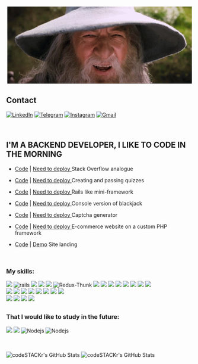 <div align="center">

[![Header](https://github.com/BRAUZER06/BRAUZER06/blob/main/assets/gandalf-sax-guy.gif)](https://t.me/ING_6)

</div>



## Contact

[![LinkedIn](https://img.shields.io/badge/-LinkedIn-090909?style=for-the-badge&logo=linkedin&logoColor=007BB6)](https://www.linkedin.com/in/islam-gagiev/)
[![Telegram](https://img.shields.io/badge/-Telegram-090909?style=for-the-badge&logo=telegram&logoColor=27A0D9)](https://t.me/integrity_101)
[![Instagram](https://img.shields.io/badge/-Instagram-090909?style=for-the-badge&logo=instagram&logoColor=B4068E)](https://www.instagram.com/islam_gagiev_101/)
[![Gmail](https://img.shields.io/badge/-Mail-090909?style=for-the-badge&logo=Mail&logoColor=4F7DB3)](https://e.mail.ru/cgi-bin/sentmsg?To=omniacinis@gmail.com&from=otvet)



</br>

## I'M A BACKEND DEVELOPER, I LIKE TO CODE IN THE MORNING 


- [Сode](https://github.com/SynthesisOne/QnA) | [Need to deploy ](https://github.com/SynthesisOne/QnA)  Stack Overflow analogue
- [Сode](https://github.com/SynthesisOne/Test-Guru) | [Need to deploy ](https://github.com/SynthesisOne/Test-Guru) Creating and passing quizzes
- [Сode](https://github.com/SynthesisOne/simpler) | [Need to deploy ](https://github.com/SynthesisOne/simpler) Rails like mini-framework
- [Сode](https://github.com/SynthesisOne/Black_Jack) | [Need to deploy ](https://github.com/SynthesisOne/Black_Jack)  Console version of blackjack
- [Сode](https://github.com/SynthesisOne/MyCaptcha) | [Need to deploy ](https://github.com/SynthesisOne/MyCaptcha)  Captcha generator
- [Сode](https://github.com/SynthesisOne/Egrad) | [Need to deploy ](https://github.com/SynthesisOne/Egrad)  E-commerce website on a custom PHP framework


- [Сode](https://github.com/SynthesisOne/SynthesisOne.github.io) | [Demo](https://synthesisone.github.io)  Site landing


<div >

</br>

### My skills:
 
 
<img src="https://img.shields.io/badge/-Ruby-090909?style=for-the-badge&logo=Ruby&logoColor=8e1c17"/>
<img alt="rails" src="https://img.shields.io/badge/-rails-black?style=for-the-badge&logo=Ruby&logoColor=8e1c17" />
<img src="https://img.shields.io/badge/-Rspec-090909?style=for-the-badge&logo=Ruby&logoColor=8e1c17"/>
<img src="https://img.shields.io/badge/-PHP-090909?style=for-the-badge&logo=PHP&logoColor=blue"/>
<img src="https://img.shields.io/badge/-Graphql-090909?style=for-the-badge&logo=Graphql&logoColor=e66ec6"/>
<img alt="Redux-Thunk" src="https://img.shields.io/badge/-PostgreSQL-black?style=for-the-badge&logo=PostgreSQL&logoColor=31648c" />
<img src="https://img.shields.io/badge/-ClickHouse-090909?style=for-the-badge&logo=ClickHouse&logoColor=yellow"/>
<img src="https://img.shields.io/badge/-Elasticsearch-090909?style=for-the-badge&logo=Elasticsearch&logoColor=47C5FB"/> 
<img src="https://img.shields.io/badge/-Docker-090909?style=for-the-badge&logo=Docker&logoColor=1582c3"/>
<img src="https://img.shields.io/badge/-Redis-090909?style=for-the-badge&logo=Redis&logoColor=8e1c17"/>
<img src="https://img.shields.io/badge/-Sidekiq-090909?style=for-the-badge&logo=Sidekiq&logoColor=ab013c"/>
<img src="https://img.shields.io/badge/-Hotwire-090909?style=for-the-badge&logo=Hotwire&logoColor=ab013c"/>
<img src="https://img.shields.io/badge/-grape-090909?style=for-the-badge&logo=grape&logoColor=ab013c"/>
<img src="https://img.shields.io/badge/-Capistrano-090909?style=for-the-badge&logo=Capistrano&logoColor=ab013c"/>

</br>
<img src="https://img.shields.io/badge/-JavaScript-090909?style=for-the-badge&logo=JavaScript&logoColor=FFFF00"/>
<img src="https://img.shields.io/static/v1?style=for-the-badge&message=Sass&color=000000&logo=Sass&logoColor=CC6699&label="/>
<img src="https://img.shields.io/static/v1?style=for-the-badge&message=Less&color=000000&logo=Less&logoColor=1e416f&label="/>
<img src="https://img.shields.io/static/v1?style=for-the-badge&message=Scss&color=000000&logo=Scss&logoColor=fc00a8&label="/>
<img src="https://img.shields.io/static/v1?style=for-the-badge&message=CSS3&color=000000&logo=CSS3&logoColor=1572B6&label="/>
<img src="https://img.shields.io/static/v1?style=for-the-badge&message=HTML5&color=000000&logo=HTML5&logoColor=E34F26&label="/>
<img src="https://img.shields.io/static/v1?style=for-the-badge&message=Pug&color=000000&logo=Pug&logoColor=eac8a0&label="/>
<img src="https://img.shields.io/badge/-bootstrap-090909?style=for-the-badge&logo=bootstrap&logoColor=aqua"/>

</br>
<img src="https://img.shields.io/static/v1?style=for-the-badge&message=Postman&color=000000&logo=Postman&logoColor=FF6C37&label="/>
<img src="https://img.shields.io/badge/-Git-090909?style=for-the-badge&logo=git&logoColor=f75e5e"/>
<img src="https://img.shields.io/static/v1?style=for-the-badge&message=GitHub&color=000000&logo=GitHub&logoColor=FFFFFF&label="/>
<img src="https://img.shields.io/static/v1?style=for-the-badge&message=GitHubPages&color=000000&logo=GitHub&logoColor=FFFFFF&label="/>

</br>
 
 ##

 ### That I would like to study in the future:


<img src="https://img.shields.io/static/v1?style=for-the-badge&message=GO&color=000000&logo=GO&logoColor=blue&label="/>
<img src="https://img.shields.io/badge/-React-090909?style=for-the-badge&logo=React&logoColor=aqua"/>
<img alt="Nodejs" src="https://img.shields.io/badge/-Nodejs-black?style=for-the-badge&logo=Node.js&logoColor=green" />
<img alt="Nodejs" src="https://img.shields.io/badge/-Elixir-black?style=for-the-badge&logo=Elixir&logoColor=341a42" />


</div>

</br></br>
  <img  alt="codeSTACKr's GitHub Stats" src="https://github-readme-stats.vercel.app/api?username=SynthesisOne&include_all_commits=true&show_icons=true&theme=dark&count_private=true"/>
  <img  alt="codeSTACKr's GitHub Stats" src="https://github-readme-stats.vercel.app/api/top-langs/?username=SynthesisOne&langs_count=8&layout=compact&include_all_commits=true&theme=dark&count_private=true"/>

